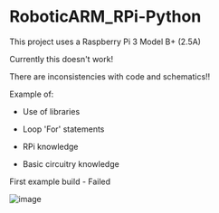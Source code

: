 # RoboticARM_RPi-Python

This project uses a Raspberry Pi 3 Model B+	(2.5A)


Currently this doesn't work!

There are inconsistencies with code and schematics!!


Example of:

- Use of libraries

- Loop 'For' statements

- RPi knowledge

- Basic circuitry knowledge



First example build - Failed






![image](https://user-images.githubusercontent.com/84570199/120076705-e12b2900-c09e-11eb-9656-dea38d5969b0.png)
